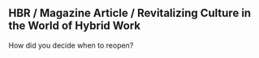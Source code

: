## HBR / Magazine Article / Revitalizing Culture in the World of Hybrid Work

How did you decide when to reopen?